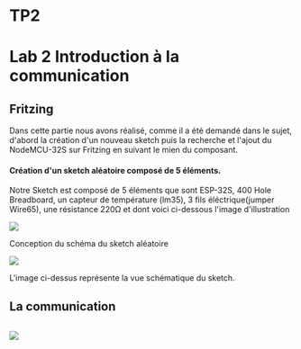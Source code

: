 <h1> TP2 </h1>

<h1>Lab 2 Introduction à la communication</h1>

<h2> Fritzing </h2>
<p> Dans cette partie nous avons réalisé, comme il a été demandé dans le sujet, d'abord la création d'un nouveau sketch puis la recherche et l'ajout du NodeMCU-32S sur Fritzing en suivant le mien du composant.</p>
<h4><p>Création d'un sketch aléatoire composé de 5 éléments.</p></h4>
<p> Notre Sketch est composé de 5 éléments que sont ESP-32S, 400 Hole Breadboard, un capteur de température (lm35), 3 fils éléctrique(jumper Wire65), une résistance 220Ω et dont voici ci-dessous l'image d'illustration </p>
<img src="https://github.com/institut-galilee/2020-smart-box/blob/master/lab/2/sketch.png"/>
<p> Conception du schéma du sketch aléatoire <p/>
<img src="https://github.com/institut-galilee/2020-smart-box/blob/master/lab/2/schematic.png"/>
<P> L'image ci-dessus représente la vue schématique du sketch.<P/>
 
<h2> La communication </h2>
<img src=""/>
 <P> <P/>
<img src="https://github.com/institut-galilee/2020-smart-box/blob/master/lab/2/buzzerPassif.jpg"/>
<P> <P/>
